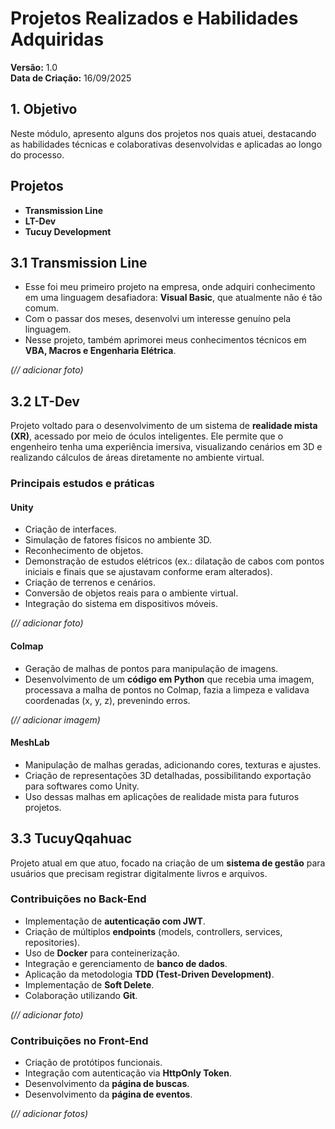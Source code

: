 # Projetos Realizados e Habilidades Adquiridas  

**Versão:** 1.0  
**Data de Criação:** 16/09/2025  


## 1. Objetivo  
Neste módulo, apresento alguns dos projetos nos quais atuei, destacando as habilidades técnicas e colaborativas desenvolvidas e aplicadas ao longo do processo.  



## Projetos  
- **Transmission Line**  
- **LT-Dev**  
- **Tucuy Development**  



## 3.1 Transmission Line  
- Esse foi meu primeiro projeto na empresa, onde adquiri conhecimento em uma linguagem desafiadora: **Visual Basic**, que atualmente não é tão comum.  
- Com o passar dos meses, desenvolvi um interesse genuíno pela linguagem.  
- Nesse projeto, também aprimorei meus conhecimentos técnicos em **VBA, Macros e Engenharia Elétrica**.  

*(// adicionar foto)*  



## 3.2 LT-Dev  
Projeto voltado para o desenvolvimento de um sistema de **realidade mista (XR)**, acessado por meio de óculos inteligentes. Ele permite que o engenheiro tenha uma experiência imersiva, visualizando cenários em 3D e realizando cálculos de áreas diretamente no ambiente virtual.  

### Principais estudos e práticas  

#### Unity  
- Criação de interfaces.  
- Simulação de fatores físicos no ambiente 3D.  
- Reconhecimento de objetos.  
- Demonstração de estudos elétricos (ex.: dilatação de cabos com pontos iniciais e finais que se ajustavam conforme eram alterados).  
- Criação de terrenos e cenários.  
- Conversão de objetos reais para o ambiente virtual.  
- Integração do sistema em dispositivos móveis.  

*(// adicionar foto)*  

#### Colmap  
- Geração de malhas de pontos para manipulação de imagens.  
- Desenvolvimento de um **código em Python** que recebia uma imagem, processava a malha de pontos no Colmap, fazia a limpeza e validava coordenadas (x, y, z), prevenindo erros.  

*(// adicionar imagem)*  

#### MeshLab  
- Manipulação de malhas geradas, adicionando cores, texturas e ajustes.  
- Criação de representações 3D detalhadas, possibilitando exportação para softwares como Unity.  
- Uso dessas malhas em aplicações de realidade mista para futuros projetos.  



## 3.3 TucuyQqahuac  
Projeto atual em que atuo, focado na criação de um **sistema de gestão** para usuários que precisam registrar digitalmente livros e arquivos.  

### Contribuições no Back-End  
- Implementação de **autenticação com JWT**.  
- Criação de múltiplos **endpoints** (models, controllers, services, repositories).  
- Uso de **Docker** para conteinerização.  
- Integração e gerenciamento de **banco de dados**.  
- Aplicação da metodologia **TDD (Test-Driven Development)**.  
- Implementação de **Soft Delete**.  
- Colaboração utilizando **Git**.  

*(// adicionar foto)*  

### Contribuições no Front-End  
- Criação de protótipos funcionais.  
- Integração com autenticação via **HttpOnly Token**.  
- Desenvolvimento da **página de buscas**.  
- Desenvolvimento da **página de eventos**.  

*(// adicionar fotos)*  

